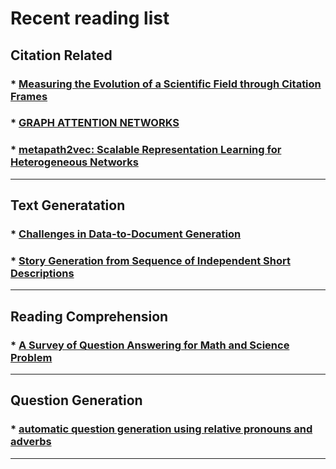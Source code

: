 # Recent reading list

## Citation Related
### * [Measuring the Evolution of a Scientific Field through Citation Frames](https://www.transacl.org/ojs/index.php/tacl/article/view/1266)
### * [GRAPH ATTENTION NETWORKS](https://openreview.net/pdf?id=rJXMpikCZ)
### * [metapath2vec: Scalable Representation Learning for Heterogeneous Networks](https://ericdongyx.github.io/papers/KDD17-dong-chawla-swami-metapath2vec.pdf)

***

## Text Generatation
### * [Challenges in Data-to-Document Generation](https://aclweb.org/anthology/D17-1239)
### * [Story Generation from Sequence of Independent Short Descriptions](https://arxiv.org/pdf/1707.05501)

***

## Reading Comprehension
### * [A Survey of Question Answering for Math and Science Problem](https://arxiv.org/abs/1705.04530)

***

## Question Generation
### * [automatic question generation using relative pronouns and adverbs](http://aclweb.org/anthology/P18-3022)

***
